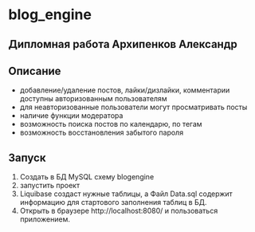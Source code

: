 # blog_engine
## Дипломная работа Архипенков Александр
## Описание

- добавление/удаление постов, лайки/дизлайки, комментарии доступны авторизованным пользователям
- для неавторизованные пользователи могут просматривать посты
- наличие функции модератора
- возможность поиска постов по календарю, по тегам
- возможность восстановления забытого пароля

## Запуск

1. Создать в БД MySQL схему blogengine
2. запустить проект
3. Liquibase создаст нужные таблицы, а Файл Data.sql содержит информацию для стартового заполнения таблиц в БД.
4. Открыть в браузере http://localhost:8080/ и пользоваться приложением. 

